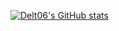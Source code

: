 [![Delt06's GitHub stats](https://github-readme-stats.vercel.app/api?username=Delt06&count_private=true)](https://github.com/anuraghazra/github-readme-stats)
